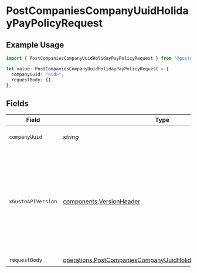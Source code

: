 # PostCompaniesCompanyUuidHolidayPayPolicyRequest

## Example Usage

```typescript
import { PostCompaniesCompanyUuidHolidayPayPolicyRequest } from "@gusto/embedded-api/models/operations";

let value: PostCompaniesCompanyUuidHolidayPayPolicyRequest = {
  companyUuid: "<id>",
  requestBody: {},
};
```

## Fields

| Field                                                                                                                                                                                                                        | Type                                                                                                                                                                                                                         | Required                                                                                                                                                                                                                     | Description                                                                                                                                                                                                                  |
| ---------------------------------------------------------------------------------------------------------------------------------------------------------------------------------------------------------------------------- | ---------------------------------------------------------------------------------------------------------------------------------------------------------------------------------------------------------------------------- | ---------------------------------------------------------------------------------------------------------------------------------------------------------------------------------------------------------------------------- | ---------------------------------------------------------------------------------------------------------------------------------------------------------------------------------------------------------------------------- |
| `companyUuid`                                                                                                                                                                                                                | *string*                                                                                                                                                                                                                     | :heavy_check_mark:                                                                                                                                                                                                           | The UUID of the company                                                                                                                                                                                                      |
| `xGustoAPIVersion`                                                                                                                                                                                                           | [components.VersionHeader](../../models/components/versionheader.md)                                                                                                                                                         | :heavy_minus_sign:                                                                                                                                                                                                           | Determines the date-based API version associated with your API call. If none is provided, your application's [minimum API version](https://docs.gusto.com/embedded-payroll/docs/api-versioning#minimum-api-version) is used. |
| `requestBody`                                                                                                                                                                                                                | [operations.PostCompaniesCompanyUuidHolidayPayPolicyRequestBody](../../models/operations/postcompaniescompanyuuidholidaypaypolicyrequestbody.md)                                                                             | :heavy_check_mark:                                                                                                                                                                                                           | N/A                                                                                                                                                                                                                          |